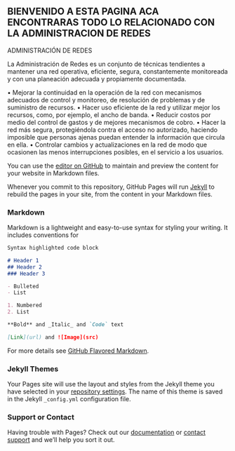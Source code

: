 ## BIENVENIDO A ESTA PAGINA ACA ENCONTRARAS TODO LO RELACIONADO CON LA ADMINISTRACION DE REDES 

ADMINISTRACIÓN DE REDES

La Administración de Redes es un conjunto de técnicas tendientes a mantener una red operativa, eficiente, segura, constantemente monitoreada y con una planeación adecuada y propiamente documentada.

•	Mejorar la continuidad en la operación de la red con mecanismos adecuados de control y monitoreo, de resolución de problemas y de suministro de recursos.
•	Hacer uso eficiente de la red y utilizar mejor los recursos, como, por ejemplo, el ancho de banda.
•	Reducir costos por medio del control de gastos y de mejores mecanismos de cobro.
•	Hacer la red más segura, protegiéndola contra el acceso no autorizado, haciendo imposible que personas ajenas puedan entender la información que circula en ella.
•	Controlar cambios y actualizaciones en la red de modo que ocasionen las menos interrupciones posibles, en el servicio a los usuarios.


You can use the [editor on GitHub](https://github.com/juanleon124/OV-Iadministracion-de-redes/edit/master/README.md) to maintain and preview the content for your website in Markdown files.

Whenever you commit to this repository, GitHub Pages will run [Jekyll](https://jekyllrb.com/) to rebuild the pages in your site, from the content in your Markdown files.

### Markdown

Markdown is a lightweight and easy-to-use syntax for styling your writing. It includes conventions for

```markdown
Syntax highlighted code block

# Header 1
## Header 2
### Header 3

- Bulleted
- List

1. Numbered
2. List

**Bold** and _Italic_ and `Code` text

[Link](url) and ![Image](src)
```

For more details see [GitHub Flavored Markdown](https://guides.github.com/features/mastering-markdown/).

### Jekyll Themes

Your Pages site will use the layout and styles from the Jekyll theme you have selected in your [repository settings](https://github.com/juanleon124/OV-Iadministracion-de-redes/settings). The name of this theme is saved in the Jekyll `_config.yml` configuration file.

### Support or Contact

Having trouble with Pages? Check out our [documentation](https://help.github.com/categories/github-pages-basics/) or [contact support](https://github.com/contact) and we’ll help you sort it out.
